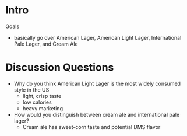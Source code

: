 # Intro

Goals
- basically go over American Lager, American Light Lager, International Pale Lager, and Cream Ale

# Discussion Questions

- Why do you think American Light Lager is the most widely consumed style in the US
	- light, crisp taste
	- low calories
	- heavy marketing
- How would you distinguish between cream ale and international pale lager?
	- Cream ale has sweet-corn taste and potential DMS flavor